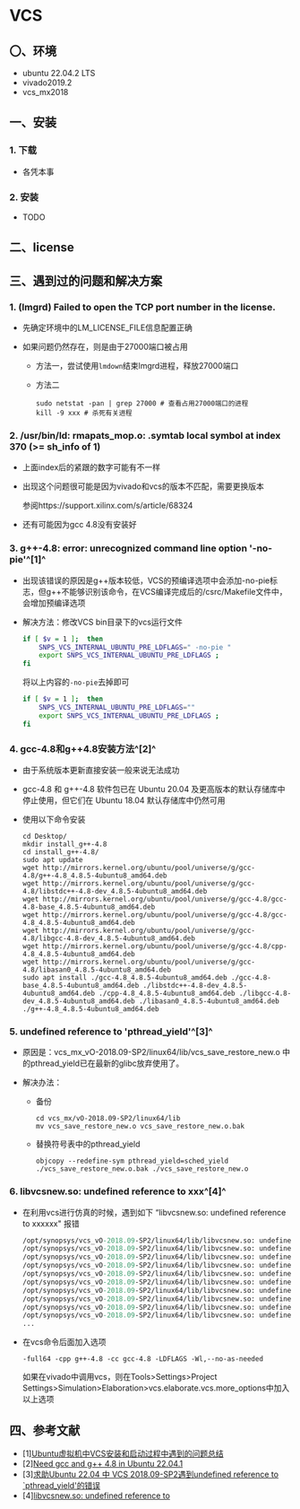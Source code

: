 # VCS

## 〇、环境

-   ubuntu 22.04.2 LTS
-   vivado2019.2
-   vcs_mx2018 

## 一、安装

### 1. 下载

- 各凭本事

### 2.  安装

-   TODO

## 二、license

## 三、遇到过的问题和解决方案

### 1. (lmgrd) Failed to open the TCP port number in the license.

-   先确定环境中的LM_LICENSE_FILE信息配置正确

-   如果问题仍然存在，则是由于27000端口被占用

    -   方法一，尝试使用`lmdown`结束lmgrd进程，释放27000端口

    -   方法二

        ```shell
        sudo netstat -pan | grep 27000 # 查看占用27000端口的进程
        kill -9 xxx # 杀死有关进程
        ```

### 2.  /usr/bin/ld: rmapats_mop.o: .symtab local symbol at index 370 (>= sh_info of 1)

-   上面index后的紧跟的数字可能有不一样

-   出现这个问题很可能是因为vivado和vcs的版本不匹配，需要更换版本

    参阅https://support.xilinx.com/s/article/68324

-   还有可能因为gcc 4.8没有安装好

### 3. g++-4.8: error: unrecognized command line option '-no-pie'^[1]^

-   出现该错误的原因是g++版本较低，VCS的预编译选项中会添加-no-pie标志，但g++不能够识别该命令，在VCS编译完成后的/csrc/Makefile文件中，会增加预编译选项

-   解决方法：修改VCS bin目录下的vcs运行文件

    ```sh
    if [ $v = 1 ];  then
        SNPS_VCS_INTERNAL_UBUNTU_PRE_LDFLAGS=" -no-pie " 
        export SNPS_VCS_INTERNAL_UBUNTU_PRE_LDFLAGS ;
    fi			
    ```

    将以上内容的`-no-pie`去掉即可

    ```sh
    if [ $v = 1 ];  then
        SNPS_VCS_INTERNAL_UBUNTU_PRE_LDFLAGS="" 
        export SNPS_VCS_INTERNAL_UBUNTU_PRE_LDFLAGS ;
    fi
    ```

### 4. gcc-4.8和g++4.8安装方法^[2]^

-   由于系统版本更新直接安装一般来说无法成功

-   gcc-4.8 和 g++-4.8 软件包已在 Ubuntu 20.04 及更高版本的默认存储库中停止使用，但它们在 Ubuntu 18.04 默认存储库中仍然可用

-   使用以下命令安装

    ```shell
    cd Desktop/
    mkdir install_g++-4.8
    cd install_g++-4.8/
    sudo apt update
    wget http://mirrors.kernel.org/ubuntu/pool/universe/g/gcc-4.8/g++-4.8_4.8.5-4ubuntu8_amd64.deb 
    wget http://mirrors.kernel.org/ubuntu/pool/universe/g/gcc-4.8/libstdc++-4.8-dev_4.8.5-4ubuntu8_amd64.deb 
    wget http://mirrors.kernel.org/ubuntu/pool/universe/g/gcc-4.8/gcc-4.8-base_4.8.5-4ubuntu8_amd64.deb 
    wget http://mirrors.kernel.org/ubuntu/pool/universe/g/gcc-4.8/gcc-4.8_4.8.5-4ubuntu8_amd64.deb 
    wget http://mirrors.kernel.org/ubuntu/pool/universe/g/gcc-4.8/libgcc-4.8-dev_4.8.5-4ubuntu8_amd64.deb 
    wget http://mirrors.kernel.org/ubuntu/pool/universe/g/gcc-4.8/cpp-4.8_4.8.5-4ubuntu8_amd64.deb 
    wget http://mirrors.kernel.org/ubuntu/pool/universe/g/gcc-4.8/libasan0_4.8.5-4ubuntu8_amd64.deb  
    sudo apt install ./gcc-4.8_4.8.5-4ubuntu8_amd64.deb ./gcc-4.8-base_4.8.5-4ubuntu8_amd64.deb ./libstdc++-4.8-dev_4.8.5-4ubuntu8_amd64.deb ./cpp-4.8_4.8.5-4ubuntu8_amd64.deb ./libgcc-4.8-dev_4.8.5-4ubuntu8_amd64.deb ./libasan0_4.8.5-4ubuntu8_amd64.deb ./g++-4.8_4.8.5-4ubuntu8_amd64.deb
    ```


### 5. undefined reference to 'pthread_yield'^[3]^

-   原因是：vcs_mx_vO-2018.09-SP2/linux64/lib/vcs_save_restore_new.o 中的pthread_yield已在最新的glibc放弃使用了。

-   解决办法：

    -   备份

        ```shell
        cd vcs_mx/vO-2018.09-SP2/linux64/lib
        mv vcs_save_restore_new.o vcs_save_restore_new.o.bak
        ```

    -   替换符号表中的pthread_yield

        ```shell
        objcopy --redefine-sym pthread_yield=sched_yield ./vcs_save_restore_new.o.bak ./vcs_save_restore_new.o
        ```

### 6. libvcsnew.so: undefined reference to xxx^[4]^

-   在利用vcs进行仿真的时候，遇到如下 “libvcsnew.so: undefined reference to xxxxxx" 报错

    ```tcl
    /opt/synopsys/vcs_vO-2018.09-SP2/linux64/lib/libvcsnew.so: undefined reference to `vfs::vfsReleaseVirtualFileList(VFILE_LIST*)'
    /opt/synopsys/vcs_vO-2018.09-SP2/linux64/lib/libvcsnew.so: undefined reference to `ZsGetDfsInstId'
    /opt/synopsys/vcs_vO-2018.09-SP2/linux64/lib/libvcsnew.so: undefined reference to `snpsCheckCallocFromGroupFunc'
    /opt/synopsys/vcs_vO-2018.09-SP2/linux64/lib/libvcsnew.so: undefined reference to `ZsFinalize'
    /opt/synopsys/vcs_vO-2018.09-SP2/linux64/lib/libvcsnew.so: undefined reference to `vfs_feof'
    /opt/synopsys/vcs_vO-2018.09-SP2/linux64/lib/libvcsnew.so: undefined reference to `snps_mem_named_push_context'
    /opt/synopsys/vcs_vO-2018.09-SP2/linux64/lib/libvcsnew.so: undefined reference to `vfs_fflush'
    /opt/synopsys/vcs_vO-2018.09-SP2/linux64/lib/libvcsnew.so: undefined reference to `vfs_fseek'
    /opt/synopsys/vcs_vO-2018.09-SP2/linux64/lib/libvcsnew.so: undefined reference to `snpsGroupSize'
    /opt/synopsys/vcs_vO-2018.09-SP2/linux64/lib/libvcsnew.so: undefined reference to `vfs_enable_multi_process_support'
    ...
    ```

-   在vcs命令后面加入选项

    ```shell
    -full64 -cpp g++-4.8 -cc gcc-4.8 -LDFLAGS -Wl,--no-as-needed
    ```

    如果在vivado中调用vcs，则在Tools>Settings>Project Settings>Simulation>Elaboration>vcs.elaborate.vcs.more_options中加入以上选项

## 四、参考文献

-   \[1][Ubuntu虚拟机中VCS安装和启动过程中遇到的问题总结](https://blog.csdn.net/heyuming20062007/article/details/126852329)
-   \[2][Need gcc and g++ 4.8 in Ubuntu 22.04.1](https://askubuntu.com/questions/1450426/need-gcc-and-g-4-8-in-ubuntu-22-04-1)
-   \[3][求助Ubuntu 22.04 中 VCS 2018.09-SP2遇到undefined reference to `pthread_yield\'的错误](https://bbs.eetop.cn/thread-928873-1-1.html)
-   \[4][libvcsnew.so: undefined reference to](https://blog.csdn.net/hh199203/article/details/115553258)

